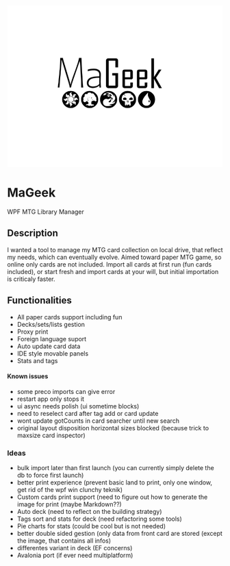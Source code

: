 ![MaGeek](/Graph/Title.png "MaGeek")

# MaGeek

WPF MTG Library Manager 

## Description

I wanted a tool to manage my MTG card collection on local drive, that reflect my needs, which can eventually evolve.
Aimed toward paper MTG game, so online only cards are not included.
Import all cards at first run (fun cards included), or start fresh and import cards at your will, 
but initial importation is criticaly faster.

## Functionalities

-	All paper cards support including fun
-	Decks/sets/lists gestion
-	Proxy print
-	Foreign language suport
-	Auto update card data
-	IDE style movable panels
-	Stats and tags

#### Known issues

-	some preco imports can give error
-	restart app only stops it
-	ui async needs polish (ui sometime blocks)
-	need to reselect card after tag add or card update
-	wont update gotCounts in card searcher until new search
-	original layout disposition horizontal sizes blocked (because trick to maxsize card inspector)

### Ideas

-	bulk import later than first launch (you can currently simply delete the db to force first launch)
-	better print experience (prevent basic land to print, only one window, get rid of the wpf win clunchy teknik)
-	Custom cards print support (need to figure out how to generate the image for print (maybe Markdown??)
-	Auto deck (need to reflect on the building strategy)
-	Tags sort and stats for deck (need refactoring some tools)
-	Pie charts for stats (could be cool but is not needed)
-	better double sided gestion (only data from front card are stored (except the image, that contains all infos)
-	differentes variant in deck (EF concerns)
-	Avalonia port (if ever need multiplatform)
